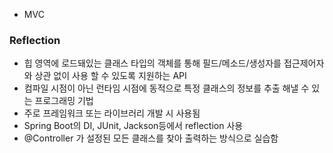 -   MVC

### Reflection

-   힙 영역에 로드돼있는 클래스 타입의 객체를 통해 필드/메소드/생성자를 접근제어자와 상관 없이 사용 할 수 있도록 지원하는 API
-   컴파일 시점이 아닌 런타임 시점에 동적으로 특정 클래스의 정보를 추출 해낼 수 있는 프로그래밍 기법
-   주로 프레임워크 또는 라이브러리 개발 시 사용됨
-   Spring Boot의 DI, JUnit, Jackson등에서 reflection 사용
-   @Controller 가 설정된 모든 클래스를 찾아 출력하는 방식으로 실습함
